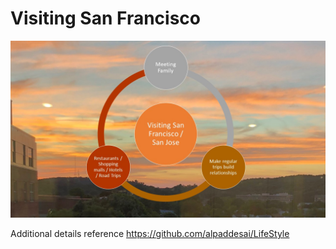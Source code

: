 # Visiting San Francisco

![image](VisitingSanFranciscoSanJose.jpg)

Additional details reference https://github.com/alpaddesai/LifeStyle
